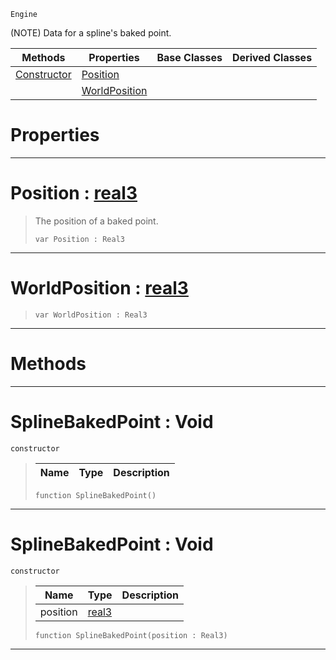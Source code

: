  `Engine`

(NOTE) Data for a spline's baked point.

|Methods|Properties|Base Classes|Derived Classes|
|---|---|---|---|
|[ Constructor](splinebakedpoint.md#splinebakedpoint-void)|[ Position](splinebakedpoint.md#position-zilch-engine-doc)| | |
| |[ WorldPosition](splinebakedpoint.md#worldposition-zilch-engin)| | |


 #  Properties


---  
 #  Position : [real3](../nada_base_types/real3.md)

> The position of a baked point.
> ``` lang=cpp, name=Nada
> var Position : Real3


---  
 #  WorldPosition : [real3](../nada_base_types/real3.md)

> 
> ``` lang=cpp, name=Nada
> var WorldPosition : Real3


---  
 #  Methods


---  
 #  SplineBakedPoint : Void

 `constructor`

> 
> |Name|Type|Description|
> |---|---|---|
> ``` lang=cpp, name=Nada
> function SplineBakedPoint()
> ``` 


---  
 #  SplineBakedPoint : Void

 `constructor`

> 
> |Name|Type|Description|
> |---|---|---|
> |position|[real3](../nada_base_types/real3.md)| |
> ``` lang=cpp, name=Nada
> function SplineBakedPoint(position : Real3)
> ``` 


---  
 

 